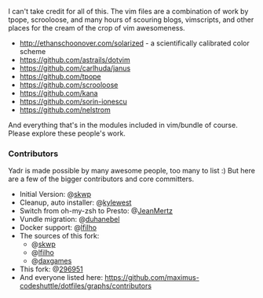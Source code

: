 I can't take credit for all of this. The vim files are a combination of
work by tpope, scrooloose, and many hours of scouring blogs, vimscripts,
and other places for the cream of the crop of vim awesomeness.

 * http://ethanschoonover.com/solarized - a scientifically calibrated color scheme
 * https://github.com/astrails/dotvim
 * https://github.com/carlhuda/janus
 * https://github.com/tpope
 * https://github.com/scrooloose
 * https://github.com/kana
 * https://github.com/sorin-ionescu
 * https://github.com/nelstrom

And everything that's in the modules included in vim/bundle of course.
Please explore these people's work.

### Contributors

Yadr is made possible by many awesome people, too many to list :) But here are a few of the bigger contributors and core committers.

 * Initial Version: @[skwp](https://github.com/skwp)
 * Cleanup, auto installer: @[kylewest](https://github.com/kylewest)
 * Switch from oh-my-zsh to Presto: @[JeanMertz](https://github.com/JeanMertz)
 * Vundle migration: @[duhanebel](https://github.com/duhanebel)
 * Docker support: @[lfilho](https://github.com/lfilho)
 * The sources of this fork:
   * @[skwp](https://github.com/skwp)
   * @[lfilho](https://github.com/lfilho)
   * @[daxgames](https://github.com/daxgames)
 * This fork: @[296951](https://github.com/296951)
 * And everyone listed here: https://github.com/maximus-codeshuttle/dotfiles/graphs/contributors
